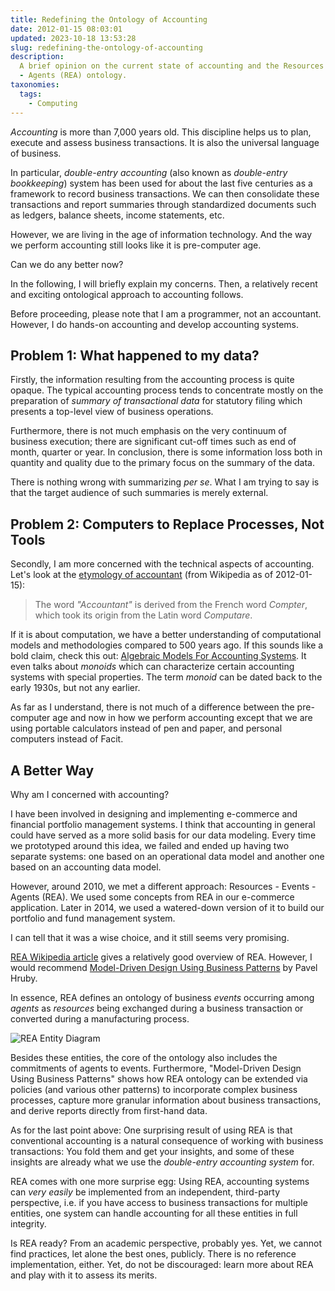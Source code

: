 ```yaml
---
title: Redefining the Ontology of Accounting
date: 2012-01-15 08:03:01
updated: 2023-10-18 13:53:28
slug: redefining-the-ontology-of-accounting
description:
  A brief opinion on the current state of accounting and the Resources - Events
  - Agents (REA) ontology.
taxonomies:
  tags:
    - Computing
---
```


_Accounting_ is more than 7,000 years old. This discipline helps us to plan,
execute and assess business transactions. It is also the universal language of
business.

In particular, _double-entry accounting_ (also known as _double-entry
bookkeeping_) system has been used for about the last five centuries as a
framework to record business transactions. We can then consolidate these
transactions and report summaries through standardized documents such as
ledgers, balance sheets, income statements, etc.

However, we are living in the age of information technology. And the way we
perform accounting still looks like it is pre-computer age.

Can we do any better now?

In the following, I will briefly explain my concerns. Then, a relatively recent
and exciting ontological approach to accounting follows.

<!-- more -->

Before proceeding, please note that I am a programmer, not an accountant.
However, I do hands-on accounting and develop accounting systems.

## Problem 1: What happened to my data?

Firstly, the information resulting from the accounting process is quite opaque.
The typical accounting process tends to concentrate mostly on the preparation of
_summary of transactional data_ for statutory filing which presents a top-level
view of business operations.

Furthermore, there is not much emphasis on the very continuum of business
execution; there are significant cut-off times such as end of month, quarter or
year. In conclusion, there is some information loss both in quantity and quality
due to the primary focus on the summary of the data.

There is nothing wrong with summarizing _per se_. What I am trying to say is
that the target audience of such summaries is merely external.

## Problem 2: Computers to Replace Processes, Not Tools

Secondly, I am more concerned with the technical aspects of accounting. Let's
look at the [etymology of accountant] (from Wikipedia as of 2012-01-15):

> The word _"Accountant"_ is derived from the French word _Compter_, which took
> its origin from the Latin word _Computare_.

If it is about computation, we have a better understanding of computational
models and methodologies compared to 500 years ago. If this sounds like a bold
claim, check this out: [Algebraic Models For Accounting Systems]. It even talks
about _monoids_ which can characterize certain accounting systems with special
properties. The term _monoid_ can be dated back to the early 1930s, but not any
earlier.

As far as I understand, there is not much of a difference between the
pre-computer age and now in how we perform accounting except that we are using
portable calculators instead of pen and paper, and personal computers instead of
Facit.

## A Better Way

Why am I concerned with accounting?

I have been involved in designing and implementing e-commerce and financial
portfolio management systems. I think that accounting in general could have
served as a more solid basis for our data modeling. Every time we prototyped
around this idea, we failed and ended up having two separate systems: one based
on an operational data model and another one based on an accounting data model.

However, around 2010, we met a different approach: Resources - Events - Agents
(REA). We used some concepts from REA in our e-commerce application. Later in
2014, we used a watered-down version of it to build our portfolio and fund
management system.

I can tell that it was a wise choice, and it still seems very promising.

[REA Wikipedia article] gives a relatively good overview of REA. However, I
would recommend [Model-Driven Design Using Business Patterns] by Pavel Hruby.

In essence, REA defines an ontology of business _events_ occurring among
_agents_ as _resources_ being exchanged during a business transaction or
converted during a manufacturing process.

![REA Entity Diagram](/assets/media/posts/REA_entity_diagram.png)

Besides these entities, the core of the ontology also includes the commitments
of agents to events. Furthermore, "Model-Driven Design Using Business Patterns"
shows how REA ontology can be extended via policies (and various other patterns)
to incorporate complex business processes, capture more granular information
about business transactions, and derive reports directly from first-hand data.

As for the last point above: One surprising result of using REA is that
conventional accounting is a natural consequence of working with business
transactions: You fold them and get your insights, and some of these insights
are already what we use the _double-entry accounting system_ for.

REA comes with one more surprise egg: Using REA, accounting systems can _very
easily_ be implemented from an independent, third-party perspective, i.e. if you
have access to business transactions for multiple entities, one system can
handle accounting for all these entities in full integrity.

Is REA ready? From an academic perspective, probably yes. Yet, we cannot find
practices, let alone the best ones, publicly. There is no reference
implementation, either. Yet, do not be discouraged: learn more about REA and
play with it to assess its merits.

<!-- REFERENCES -->

[etymology of accountant]: http://en.wikipedia.org/wiki/Accounting#Etymology
[Algebraic Models For Accounting Systems]:
  https://www.researchgate.net/publication/275209178_Algebraic_Models_for_Accounting_Systems
[REA Wikipedia Article]: http://en.wikipedia.org/wiki/Resources,_Events,_Agents
[Model-Driven Design Using Business Patterns]:
  https://www.researchgate.net/publication/220689230_Model-Driven_Design_Using_Business_Patterns
